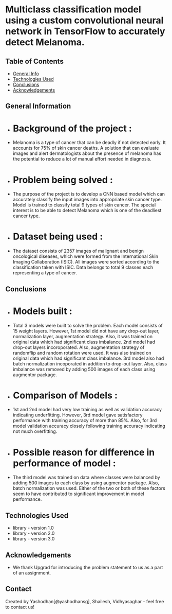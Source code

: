 # Multiclass classification model using a custom convolutional neural network in TensorFlow to accurately detect Melanoma.


## Table of Contents
* [General Info](#general-information)
* [Technologies Used](#technologies-used)
* [Conclusions](#conclusions)
* [Acknowledgements](#acknowledgements)

<!-- You can include any other section that is pertinent to your problem -->

## General Information
- # Background of the project :   
- Melanoma is a type of cancer that can be deadly if not detected early. It accounts for 75% of skin cancer deaths. A solution that can evaluate images and alert dermatologists about the presence of melanoma has the potential to reduce a lot of manual effort needed in diagnosis. 
- # Problem being solved :  
- The purpose of the project is to develop a CNN based model which can accurately classify the input images into appropriate skin cancer type. Model is trained to classify total 9 types of skin cancer. The special interest is to be able to detect Melanoma which is one of the deadliest cancer type. 
- # Dataset being used :  
- The dataset consists of 2357 images of malignant and benign oncological diseases, which were formed from the International Skin Imaging Collaboration (ISIC). All images were sorted according to the classification taken with ISIC. Data belongs to total 9 classes each representing a type of cancer. 



## Conclusions
- # Models built :
- Total 3 models were built to solve the problem. Each model consists of 15 weight layers. However, 1st model did not have any drop-out layer, normalization layer, augmentation strategy. Also, it was trained on original data which had significant class imbalance. 2nd model had drop-out layers incoroporated. Also, augmentation strategy of randomflip and random rotation were used. It was also trained on original data which had significant class imbalance. 3rd model also had batch normalization incoporated in addition to drop-out layer. Also, class imbalance was removed by adding 500 images of each class using augmentor package.  
- # Comparison of Models :
- 1st and 2nd model had very low training as well as validation accuracy indicating underfitting. However, 3rd model gave satisfactory performance with training accuracy of more than 85%. Also, for 3rd model validation accuracy closely following training accuracy indicating not much overfitting. 
- # Possible reason for difference in performance of model :  
- The third model was trained on data where classes were balanced by adding 500 images to each class by using augmentor package. Also, batch normalization was used. Either of the two or both of these factors seem to have contributed to significant improvement in model performance. 


## Technologies Used
- library - version 1.0
- library - version 2.0
- library - version 3.0

<!-- As the libraries versions keep on changing, it is recommended to mention the version of library used in this project -->

## Acknowledgements
- We thank Upgrad for introducing the problem statement to us as a part of an assignment. 



## Contact
Created by Yashodhan[@yashodhansg], Shailesh, Vidhyasaghar - feel free to contact us!



